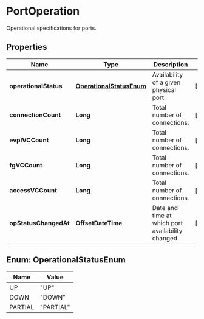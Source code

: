 

# PortOperation

Operational specifications for ports.

## Properties

| Name | Type | Description | Notes |
|------------ | ------------- | ------------- | -------------|
|**operationalStatus** | [**OperationalStatusEnum**](#OperationalStatusEnum) | Availability of a given physical port. |  [optional] |
|**connectionCount** | **Long** | Total number of connections. |  [optional] |
|**evplVCCount** | **Long** | Total number of connections. |  [optional] |
|**fgVCCount** | **Long** | Total number of connections. |  [optional] |
|**accessVCCount** | **Long** | Total number of connections. |  [optional] |
|**opStatusChangedAt** | **OffsetDateTime** | Date and time at which port availability changed. |  [optional] |



## Enum: OperationalStatusEnum

| Name | Value |
|---- | -----|
| UP | &quot;UP&quot; |
| DOWN | &quot;DOWN&quot; |
| PARTIAL | &quot;PARTIAL&quot; |



